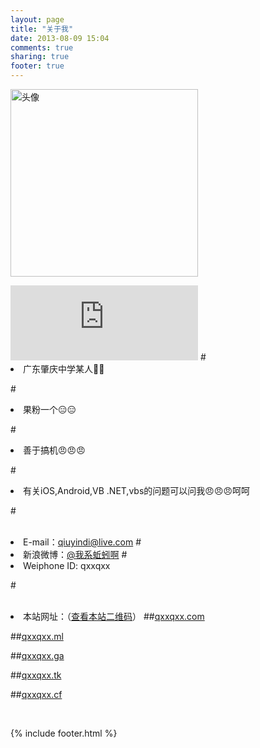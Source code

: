 ```yaml
---
layout: page
title: "关于我"
date: 2013-08-09 15:04
comments: true
sharing: true
footer: true
---
```

<IMG alt="头像" src="http://qxxqxx.github.io/images/about/1.jpg" width=300 height=300></DIV>
<iframe width="300" height="120" class="share_self"  frameborder="0" scrolling="no" src="http://widget.weibo.com/weiboshow/index.php?language=&width=300&height=120&fansRow=2&ptype=1&speed=0&skin=10&isTitle=1&noborder=1&isWeibo=0&isFans=0&uid=1759920485&verifier=1d337ce0&dpc=1"></iframe>
#<br/><li>广东肇庆中学某人😬😬

#<li>果粉一个😑😑


#<li>善于搞机😠😠😠


#<li>有关iOS,Android,VB .NET,vbs的问题可以问我😠😠😠呵呵



#<br/><br/><li>E-mail：<qiuyindi@live.com>
#<li>新浪微博：[@我系蚯蚓啊](http://weibo.com/qzoro)
#<li>Weiphone ID: qxxqxx


#<br/><br/><li>本站网址：（[查看本站二维码](http://qxxqxx.com/qrcode)）
##[qxxqxx.com](http://qxxqxx.com)

##[qxxqxx.ml](http://qxxqxx.ml)

##[qxxqxx.ga](http://qxxqxx.ga)

##[qxxqxx.tk](http://qxxqxx.tk)

##[qxxqxx.cf](http://qxxqxx.cf)


<br/><footer id="footer" class="inner">{% include footer.html %}</footer>
			
